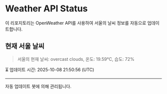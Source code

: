
# Weather API Status

이 리포지토리는 OpenWeather API를 사용하여 서울의 날씨 정보를 자동으로 업데이트합니다.

## 현재 서울 날씨
> 서울의 현재 날씨: overcast clouds, 온도: 19.59°C, 습도: 72%

⏳ 업데이트 시간: 2025-10-08 21:50:56 (UTC)

---
자동 업데이트 봇에 의해 관리됩니다.
